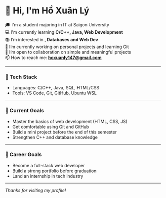 # 👋 Hi, I'm Hồ Xuân Lý

🎓 I'm a student majoring in IT at Saigon University  
💻 I'm currently learning **C/C++, Java, Web Development**  
📚 I’m interested in **, Databases and Web Dev**  
🌱 I’m currently working on personal projects and learning Git  
🤝 I’m open to collaboration on simple and meaningful projects  
📫 How to reach me: **hoxuanly147@gmail.com**

---

### 🧰 Tech Stack

- Languages: C/C++, Java, SQL, HTML/CSS
- Tools: VS Code, Git, GitHub, Ubuntu WSL

---

### 🎯 Current Goals

- Master the basics of web development (HTML, CSS, JS)
- Get comfortable using Git and GitHub
- Build a mini project before the end of this semester
- Strengthen C++ and database knowledge

---

### 🎯 Career Goals

- Become a full-stack web developer
- Build a strong portfolio before graduation
- Land an internship in tech industry

---

*Thanks for visiting my profile!*
<!---
XuanLy147/XuanLy147 is a ✨ special ✨ repository because its `README.md` (this file) appears on your GitHub profile.
You can click the Preview link to take a look at your changes.
--->
